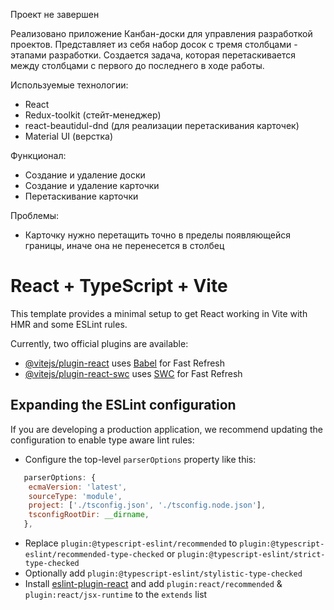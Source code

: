 Проект не завершен

Реализовано приложение Канбан-доски для управления разработкой проектов. Представляет из себя набор досок с тремя столбцами - этапами разработки. Создается задача, которая перетаскивается между столбцами с первого до последнего в ходе работы.

Используемые технологии:

- React
- Redux-toolkit (стейт-менеджер)
- react-beautidul-dnd (для реализации перетаскивания карточек)
- Material UI (верстка)

Функционал:

- Создание и удаление доски
- Создание и удаление карточки
- Перетаскивание карточки

Проблемы:

- Карточку нужно перетащить точно в пределы появляющейся границы, иначе она не перенесется в столбец

# React + TypeScript + Vite

This template provides a minimal setup to get React working in Vite with HMR and some ESLint rules.

Currently, two official plugins are available:

- [@vitejs/plugin-react](https://github.com/vitejs/vite-plugin-react/blob/main/packages/plugin-react/README.md) uses [Babel](https://babeljs.io/) for Fast Refresh
- [@vitejs/plugin-react-swc](https://github.com/vitejs/vite-plugin-react-swc) uses [SWC](https://swc.rs/) for Fast Refresh

## Expanding the ESLint configuration

If you are developing a production application, we recommend updating the configuration to enable type aware lint rules:

- Configure the top-level `parserOptions` property like this:

```js
   parserOptions: {
    ecmaVersion: 'latest',
    sourceType: 'module',
    project: ['./tsconfig.json', './tsconfig.node.json'],
    tsconfigRootDir: __dirname,
   },
```

- Replace `plugin:@typescript-eslint/recommended` to `plugin:@typescript-eslint/recommended-type-checked` or `plugin:@typescript-eslint/strict-type-checked`
- Optionally add `plugin:@typescript-eslint/stylistic-type-checked`
- Install [eslint-plugin-react](https://github.com/jsx-eslint/eslint-plugin-react) and add `plugin:react/recommended` & `plugin:react/jsx-runtime` to the `extends` list

